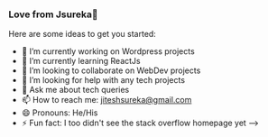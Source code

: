 ### Love from Jsureka👋

Here are some ideas to get you started:

- 🔭 I’m currently working on Wordpress projects
- 🌱 I’m currently learning ReactJs
- 👯 I’m looking to collaborate on WebDev projects
- 🤔 I’m looking for help with any tech projects
- 💬 Ask me about tech queries
- 📫 How to reach me: jiteshsureka@gmail.com
- 😄 Pronouns: He/His
- ⚡ Fun fact: I too didn't see the stack overflow homepage yet
-->

